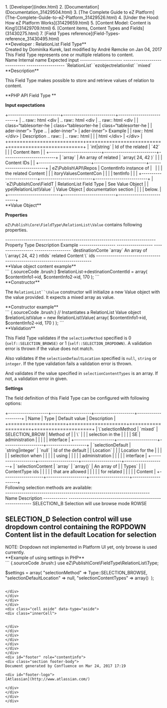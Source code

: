 <div id="page">
<div id="main" class="aui-page-panel">
<div id="main-header">
<div id="breadcrumb-section">
1.  [Developer](index.html)
2.  [Documentation](Documentation_31429504.html)
3.  [The Complete Guide to eZ
    Platform](The-Complete-Guide-to-eZ-Platform_31429526.html)
4.  [Under the Hood: How eZ Platform Works](31429659.html)
5.  [Content Model: Content is King!](31429709.html)
6.  [Content items, Content Types and Fields](31430275.html)
7.  [Field Types reference](Field-Types-reference_31430495.html)

</div>
**Developer : RelationList Field Type**

</div>
<div id="content" class="view">
<div class="page-metadata">
Created by Dominika Kurek, last modified by André Rømcke on Jan 04, 2017

</div>
<div id="main-content" class="wiki-content group">
<div class="contentLayout2">
<div class="columnLayout two-right-sidebar"
data-layout="two-right-sidebar">
<div class="cell normal" data-type="normal">
<div class="innerCell">
This Field Type represents one or multiple relations to content.

<div class="table-wrap">
  Name                  Internal name                 Expected input
  --------------------- ----------------------------- -------------------
  `RelationList`        `ezobjectrelationlist`        `mixed`

</div>
**Description**

This Field Type makes possible to store and retrieve values of relation
to content.

**PHP API Field Type **

**Input expectations**

<div class="table-wrap">
+--------------------------+--------------------------+--------------------------+
| .. raw:: html &lt;div    | .. raw:: html &lt;div    | .. raw:: html &lt;div    |
| class=“tablesorter-he    | class=“tablesorter-he    | class=“tablesorter-he    |
| ader-inner”&gt; Type ..  | ader-inner”&gt;          | ader-inner”&gt; Example  |
| raw:: html &lt;/div&gt;  | Description .. raw::     | .. raw:: html            |
|                          | html &lt;/div&gt;        | &lt;/div&gt;             |
+==========================+==========================+==========================+
| `int|string`             | Id of the related        | `42`                     |
|                          | Content item             |                          |
+--------------------------+--------------------------+--------------------------+
| `array`                  | An array of related      | `array( 24, 42 )`        |
|                          | Content IDs              |                          |
+--------------------------+--------------------------+--------------------------+
|     eZ\Publish\API\Repos | ContentInfo instance of  |                          |
|                          | the related Content      |                          |
| itoryValuesContentCon    |                          |                          |
| tentInfo                 |                          |                          |
+--------------------------+--------------------------+--------------------------+
| `eZ\Publish\Core\FieldT  | RelationList Field Type  | See Value Object         |
| ype\RelationList\Value`  | Value Object             | documentation section    |
|                          |                          | below.                   |
+--------------------------+--------------------------+--------------------------+

</div>
**Value Object**

**Properties**

`eZ\Publish\Core\FieldType\RelationList\Value` contains following
properties.

<div class="table-wrap">
  ---------------------------------------------------------------------------
  Property           Type               Description        Example
  ------------------ ------------------ ------------------ ------------------
  `destinationConte  `array`            An array of        \`array( 24, 42 )
  ntIds`                                related Content    \`
                                        ids                
  ---------------------------------------------------------------------------

</div>
<div class="code panel pdl" style="border-width: 1px;">
<div class="codeHeader panelHeader pdl"
style="border-bottom-width: 1px;">
**Value object content example**

</div>
<div class="codeContent panelContent pdl">
``` {.sourceCode .brush:}
$relationList->destinationContentId = array( 
    $contentInfo1->id,
    $contentInfo2->id,
    170
);
```

</div>
</div>
**Constructor**

The `RelationList``\Value` constructor will initialize a new Value
object with the value provided. It expects a mixed array as value.

<div class="code panel pdl" style="border-width: 1px;">
<div class="codeHeader panelHeader pdl"
style="border-bottom-width: 1px;">
**Constructor example**

</div>
<div class="codeContent panelContent pdl">
``` {.sourceCode .brush:}
// Instantiates a RelationList Value object
$relationListValue = new RelationList\Value(
    array(
        $contentInfo1->id,
        $contentInfo2->id,
        170     
    )
);
```

</div>
</div>
**Validation**

This Field Type validates if the `selectionMethod` specified is 0
(`self::SELECTION_BROWSE)` or 1 (`self::SELECTION_DROPDOWN)`. A
validation error is thrown if the value does not match.

Also validates if the `selectionDefaultLocation` specified is `null`,
`string` or `integer`. If the type validation fails a validation error
is thrown.

And validates if the value specified in `selectionContentTypes` is an
array. If not, a validation error in given.

**Settings**

The field definition of this Field Type can be configured with following
options:

<div class="table-wrap">
+--------------------+--------------------+--------------------+--------------------+
| Name               | Type               | Default value      | Description        |
+====================+====================+====================+====================+
| \`selectionMethod  | `mixed`            |     SELECTION_BROW | Method of          |
| \`                 |                    |                    | selection in the   |
|                    |                    | SE                 | administration     |
|                    |                    |                    | interface          |
+--------------------+--------------------+--------------------+--------------------+
| `selectionDefault  | `string|integer`   | `null`             | Id of the default  |
| Location`          |                    |                    | Location for the   |
|                    |                    |                    | selection when     |
|                    |                    |                    | using              |
|                    |                    |                    | administration     |
|                    |                    |                    | interface          |
+--------------------+--------------------+--------------------+--------------------+
| `selectionContent  | `array`            | `array()`          | An array of        |
| Types`             |                    |                    | ContentType ids    |
|                    |                    |                    | that are allowed   |
|                    |                    |                    | for related        |
|                    |                    |                    | Content            |
+--------------------+--------------------+--------------------+--------------------+

</div>
Following selection methods are available:

<div class="table-wrap">
  ------------------------------------------------------------------------
  Name         Description
  ------------ -----------------------------------------------------------
  SELECTION\_B Selection will use browse mode
  ROWSE        

  SELECTION\_D Selection control will use dropdown control containing the
  ROPDOWN      Content list in the default Location for selection
  ------------------------------------------------------------------------

</div>
<div
class="confluence-information-macro confluence-information-macro-information">
<div class="confluence-information-macro-body">
NOTE: Dropdown not implemented in Platform UI yet, only browse is used
currently.

</div>
</div>
<div class="code panel pdl" style="border-width: 1px;">
<div class="codeHeader panelHeader pdl"
style="border-bottom-width: 1px;">
**Example of using settings in PHP**

</div>
<div class="codeContent panelContent pdl">
``` {.sourceCode .brush:}
use eZ\Publish\Core\FieldType\RelationList\Type;

$settings = array(
    "selectionMethod" => Type::SELECTION_BROWSE,
    "selectionDefaultLocation" => null,
    "selectionContentTypes" => array()
 );
```

</div>
</div>
</div>
</div>
<div class="cell aside" data-type="aside">
<div class="innerCell">
 

</div>
</div>
</div>
</div>
</div>
</div>
</div>
<div id="footer" role="contentinfo">
<div class="section footer-body">
Document generated by Confluence on Mar 24, 2017 17:19

<div id="footer-logo">
[Atlassian](http://www.atlassian.com/)

</div>
</div>
</div>
</div>

